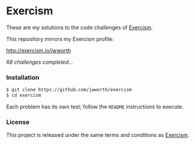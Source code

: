 # Exercism

These are my solutions to the code challenges of [Exercism](http://exercism.io).

This repository mirrors my Exercism profile:

http://exercism.io/jwworth

_68 challenges completed..._

### Installation

```sh
$ git clone https://github.com/jwworth/exercism
$ cd exercism
```

Each problem has its own test; follow the `README` instructions to execute.

### License

This project is released under the same terms and conditions as
[Exercism](http://exercism.io).
